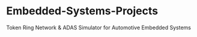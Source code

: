 # Embedded-Systems-Projects
Token Ring Network &amp; ADAS Simulator for Automotive Embedded Systems
